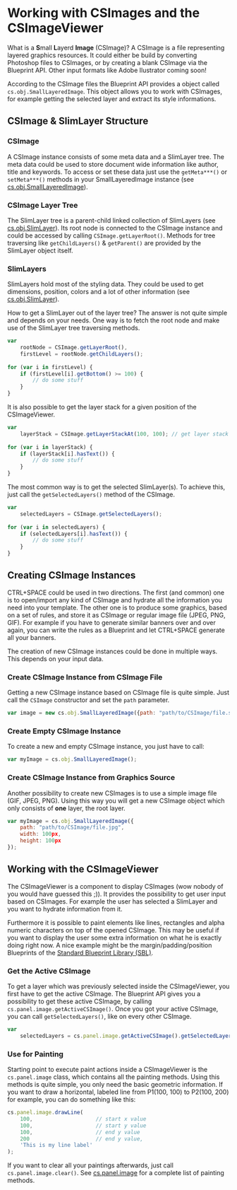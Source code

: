 # Working with CSImages and the CSImageViewer

What is a **S**mall **L**ayerd **Image** (CSImage)? A CSImage is a file representing layered graphics resources. It could
either be build by converting Photoshop files to CSImages, or by creating a blank CSImage via the Blueprint API. Other input
formats like Adobe Ilustrator coming soon!

According to the CSImage files the Blueprint API provides a object called `cs.obj.SmallLayeredImage`. This object
allows you to work with CSImages, for example getting the selected layer and extract its style informations.

## CSImage & SlimLayer Structure

### CSImage

A CSImage instance consists of some meta data and a SlimLayer tree. The meta data could be used to store document wide information
like author, title and keywords. To access or set these data just use the `getMeta***()` or `setMeta***()` methods 
in your SmallLayeredImage instance (see [cs.obj.SmallLayeredImage](/en/developer/api/cs.obj.SmallLayeredImage.md)). 

### CSImage Layer Tree

The SlimLayer tree is a parent-child linked collection of SlimLayers (see [cs.obj.SlimLayer](/en/developer/api/cs.obj.SlimLayer.md)). 
Its root node is connected to the CSImage instance and could be accessed by calling `CSImage.getLayerRoot()`. Methods for tree traversing
like `getChildLayers()` & `getParent()` are provided by the SlimLayer object itself.

### SlimLayers

SlimLayers hold most of the styling data. They could be used to get dimensions, position, colors and a lot of other
information (see [cs.obj.SlimLayer](/en/developer/api/cs.obj.SlimLayer.md)).

How to get a SlimLayer out of the layer tree? The answer is not quite simple and depends on your needs. One way is to 
fetch the root node and make use of the SlimLayer tree traversing methods.

```JavaScript
var 
    rootNode = CSImage.getLayerRoot(),
    firstLevel = rootNode.getChildLayers();
    
for (var i in firstLevel) {
    if (firstLevel[i].getBottom() >= 100) {
        // do some stuff
    }
}
```

It is also possible to get the layer stack for a given position of the CSImageViewer.

```JavaScript
var 
    layerStack = CSImage.getLayerStackAt(100, 100); // get layer stack at x=100, y=100 of CSImageViewer
    
for (var i in layerStack) {
    if (layerStack[i].hasText()) {
        // do some stuff
    }
}
```

The most common way is to get the selected SlimLayer(s). To achieve this, just call the `getSelectedLayers()`
method of the CSImage.

```JavaScript
var 
    selectedLayers = CSImage.getSelectedLayers();
    
for (var i in selectedLayers) {
    if (selectedLayers[i].hasText()) {
        // do some stuff
    }
}
```

## Creating CSImage Instances

CTRL+SPACE could be used in two directions. The first (and common) one is to open/import any kind of CSImage and hydrate
all the information you need into your template. The other one is to produce some graphics, based on a set of rules, and store it
as CSImage or regular image file (JPEG, PNG, GIF). For example if you have to generate similar banners
over and over again, you can write the rules as a Blueprint and let CTRL+SPACE generate all your banners.

The creation of new CSImage instances could be done in multiple ways. This depends on your input data.

### Create CSImage Instance from CSImage File

Getting a new CSImage instance based on CSImage file is quite simple. Just call the `CSImage` constructor and set the
`path` parameter.

```JavaScript
var image = new cs.obj.SmallLayeredImage({path: "path/to/CSImage/file.slim"});
```

### Create Empty CSImage Instance

To create a new and empty CSImage instance, you just have to call:

```JavaScript
var myImage = cs.obj.SmallLayeredImage();
```

### Create CSImage Instance from Graphics Source

Another possibility to create new CSImages is to use a simple image file (GIF, JPEG, PNG). Using this way you will get
a new CSImage object which only consists of **one** layer, the root layer.

```JavaScript
var myImage = cs.obj.SmallLayeredImage({
    path: "path/to/CSImage/file.jpg",
    width: 100px,
    height: 100px
});
```

## Working with the CSImageViewer

The CSImageViewer is a component to display CSImages (wow nobody of you would have guessed this ;)). It provides the
possibility to get user input based on CSImages. For example the user has selected a SlimLayer and you want to hydrate
information from it.

Furthermore it is possible to paint elements like lines, rectangles and alpha numeric characters on top of the opened 
CSImage. This may be useful if you want to display the user some extra information on what he is exactly doing right now.
A nice example might be the margin/padding/position Blueprints of the [Standard Blueprint Library (SBL)](/en/user/standard_blueprint_library.md).


### Get the Active CSImage

To get a layer which was previously selected inside the CSImageViewer, you first have to get the active CSImage. The Blueprint
API gives you a possibility to get these active CSImage, by calling `cs.panel.image.getActiveCSImage()`. Once you got your
active CSImage, you can call `getSelectedLayers()`, like on every other CSImage.
 
```JavaScript
var
    selectedLayers = cs.panel.image.getActiveCSImage().getSelectedLayers();
```

### Use for Painting

Starting point to execute paint actions inside a CSImageViewer is the `cs.panel.image` class, which contains all the
painting methods. Using this methods is quite simple, you only need the basic geometric information. If you want to draw
a horizontal, labeled line from P1(100, 100) to P2(100, 200) for example, you can do something like this:

```JavaScript
cs.panel.image.drawLine(
    100,                    // start x value
    100,                    // start y value
    100,                    // end y value
    200                     // end y value,
    'This is my line label'
);
```

If you want to clear all your paintings afterwards, just call `cs.panel.image.clear()`. See [cs.panel.image](/en/developer/api/cs.panel.image.md) 
for a complete list of painting methods.